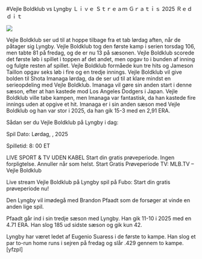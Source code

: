 #Vejle Boldklub vs Lyngby Ｌｉｖｅ Ｓｔｒｅａｍ Ｇｒａｔｉｓ 2025 Ｒｅｄｄｉｔ  
  
  
[![](https://i.imgur.com/qSNzIqt.png)](https://movie.rssnews.media/npjgzDI.php)  
  
Vejle Boldklub ser ud til at hoppe tilbage fra et tab lørdag aften, når de påtager sig Lyngby. Vejle Boldklub tog den første kamp i serien torsdag 106, men tabte 81 på fredag, og de er nu 13 på sæsonen. Vejle Boldklub scorede det første løb i spillet i toppen af det andet, men opgav to i bunden af inning og fulgte resten af spillet. Vejle Boldklub formåede kun tre hits og Jameson Taillon opgav seks løb i fire og en tredje innings. Vejle Boldklub vil give bolden til Shota Imanaga lørdag, da de ser ud til at klare mindst en serieopdeling med Vejle Boldklub. Imanaga vil gøre sin anden start i denne sæson, efter at han kastede mod Los Angeles Dodgers i Japan. Vejle Boldklub ville tabe kampen, men Imanaga var fantastisk, da han kastede fire innings uden at opgive et hit. Imanaga er i sin anden sæson med Vejle Boldklub og han var stor i 2025, da han gik 15-3 med en 2,91 ERA.

Sådan ser du Vejle Boldklub på Lyngby i dag:

Spil Dato: Lørdag, , 2025

Spilletid: 8: 00 ET

LIVE SPORT & TV UDEN KABEL
Start din gratis prøveperiode. Ingen forpligtelse. Annuller når som helst.
Start Gratis Prøveperiode
TV: MLB.TV – Vejle Boldklub

Live stream Vejle Boldklub på Lyngby spil på Fubo: Start din gratis prøveperiode nu!

Den Lyngby vil imødegå med Brandon Pfaadt som de forsøger at vinde en anden lige spil.

Pfaadt går ind i sin tredje sæson med Lyngby. Han gik 11-10 i 2025 med en 4.71 ERA. Han slog 185 ud sidste sæson og gik kun 42.

Lyngby har været ledet af Eugenio Suaress i de første to kampe. Han slog et par to-run home runs i sejren på fredag og slår .429 gennem to kampe. [yfzpI]